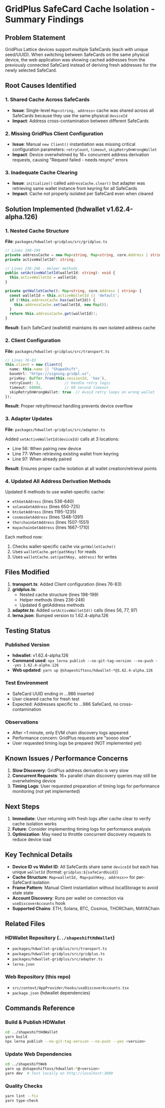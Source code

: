 # GridPlus SafeCard Cache Isolation - Summary Findings

## Problem Statement
GridPlus Lattice devices support multiple SafeCards (each with unique seed/UUID). When switching between SafeCards on the same physical device, the web application was showing cached addresses from the previously connected SafeCard instead of deriving fresh addresses for the newly selected SafeCard.

## Root Causes Identified

### 1. Shared Cache Across SafeCards
- **Issue**: Single-level `Map<string, address>` cache was shared across all SafeCards because they use the same physical `deviceId`
- **Impact**: Address cross-contamination between different SafeCards

### 2. Missing GridPlus Client Configuration
- **Issue**: Manual `new Client()` instantiation was missing critical configuration parameters: `retryCount`, `timeout`, `skipRetryOnWrongWallet`
- **Impact**: Device overwhelmed by 16+ concurrent address derivation requests, causing "Request failed - needs resync" errors

### 3. Inadequate Cache Clearing
- **Issue**: `initialize()` called `addressCache.clear()` but adapter was retrieving same wallet instance from keyring for all SafeCards
- **Impact**: Cache not properly isolated per SafeCard even when cleared

## Solution Implemented (hdwallet v1.62.4-alpha.126)

### 1. Nested Cache Structure
**File**: `packages/hdwallet-gridplus/src/gridplus.ts`

```typescript
// Lines 198-199
private addressCache = new Map<string, Map<string, core.Address | string>>();
private activeWalletId?: string;

// Lines 236-246 - Helper methods
public setActiveWalletId(walletId: string): void {
  this.activeWalletId = walletId;
}

private getWalletCache(): Map<string, core.Address | string> {
  const walletId = this.activeWalletId || 'default';
  if (!this.addressCache.has(walletId)) {
    this.addressCache.set(walletId, new Map());
  }
  return this.addressCache.get(walletId)!;
}
```

**Result**: Each SafeCard (walletId) maintains its own isolated address cache

### 2. Client Configuration
**File**: `packages/hdwallet-gridplus/src/transport.ts`

```typescript
// Lines 76-83
this.client = new Client({
  name: this.name || "ShapeShift",
  baseUrl: "https://signing.gridpl.us",
  privKey: Buffer.from(this.sessionId, 'hex'),
  retryCount: 3,           // Handle retry logic
  timeout: 60000,          // 60 second timeout
  skipRetryOnWrongWallet: true  // Avoid retry loops on wrong wallet
});
```

**Result**: Proper retry/timeout handling prevents device overflow

### 3. Adapter Updates
**File**: `packages/hdwallet-gridplus/src/adapter.ts`

Added `setActiveWalletId(deviceId)` calls at 3 locations:
- Line 56: When pairing new device
- Line 77: When retrieving existing wallet from keyring
- Line 97: When already paired

**Result**: Ensures proper cache isolation at all wallet creation/retrieval points

### 4. Updated All Address Derivation Methods
Updated 6 methods to use wallet-specific cache:
- `ethGetAddress` (lines 536-640)
- `solanaGetAddress` (lines 650-725)
- `btcGetAddress` (lines 1195-1235)
- `cosmosGetAddress` (lines 1348-1391)
- `thorchainGetAddress` (lines 1507-1551)
- `mayachainGetAddress` (lines 1667-1710)

Each method now:
1. Checks wallet-specific cache via `getWalletCache()`
2. Uses `walletCache.get(pathKey)` for reads
3. Uses `walletCache.set(pathKey, address)` for writes

## Files Modified

1. **transport.ts**: Added Client configuration (lines 76-83)
2. **gridplus.ts**:
   - Nested cache structure (lines 198-199)
   - Helper methods (lines 236-246)
   - Updated 6 getAddress methods
3. **adapter.ts**: Added `setActiveWalletId()` calls (lines 56, 77, 97)
4. **lerna.json**: Bumped version to 1.62.4-alpha.126

## Testing Status

### Published Version
- **hdwallet**: v1.62.4-alpha.126
- **Command used**: `npx lerna publish --no-git-tag-version --no-push --yes 1.62.4-alpha.126`
- **Web updated**: `yarn up @shapeshiftoss/hdwallet-*@1.62.4-alpha.126`

### Test Environment
- SafeCard UUID ending in ...986 inserted
- User cleared cache for fresh test
- Expected: Addresses specific to ...986 SafeCard, no cross-contamination

### Observations
- After ~1 minute, only EVM chain discovery logs appeared
- Performance concern: GridPlus requests are "soooo slow"
- User requested timing logs be prepared (NOT implemented yet)

## Known Issues / Performance Concerns

1. **Slow Discovery**: GridPlus address derivation is very slow
2. **Concurrent Requests**: 16+ parallel chain discovery queries may still be overwhelming device
3. **Timing Logs**: User requested preparation of timing logs for performance monitoring (not yet implemented)

## Next Steps

1. **Immediate**: User returning with fresh logs after cache clear to verify cache isolation works
2. **Future**: Consider implementing timing logs for performance analysis
3. **Optimization**: May need to throttle concurrent discovery requests to reduce device load

## Key Technical Details

- **Device ID vs Wallet ID**: All SafeCards share same `deviceId` but each has unique `walletId` (format: `gridplus:${safeCardUuid}`)
- **Cache Structure**: `Map<walletId, Map<pathKey, address>>` for per-SafeCard isolation
- **Frame Pattern**: Manual Client instantiation without localStorage to avoid stale state
- **Account Discovery**: Runs per wallet on connection via `useDiscoverAccounts` hook
- **Supported Chains**: ETH, Solana, BTC, Cosmos, THORChain, MAYAChain

## Related Files

### HDWallet Repository (`../shapeshiftHdWallet`)
- `packages/hdwallet-gridplus/src/transport.ts`
- `packages/hdwallet-gridplus/src/gridplus.ts`
- `packages/hdwallet-gridplus/src/adapter.ts`
- `lerna.json`

### Web Repository (this repo)
- `src/context/AppProvider/hooks/useDiscoverAccounts.tsx`
- `package.json` (hdwallet dependencies)

## Commands Reference

### Build & Publish HDWallet
```bash
cd ../shapeshiftHdWallet
yarn build
npx lerna publish --no-git-tag-version --no-push --yes <version>
```

### Update Web Dependencies
```bash
cd ../shapeshiftWeb
yarn up @shapeshiftoss/hdwallet-*@<version>
yarn dev  # Test locally on http://localhost:3000
```

### Quality Checks
```bash
yarn lint --fix
yarn type-check
```
